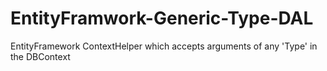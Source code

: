 # EntityFramwork-Generic-Type-DAL
EntityFramework ContextHelper which accepts arguments of any 'Type' in the DBContext


